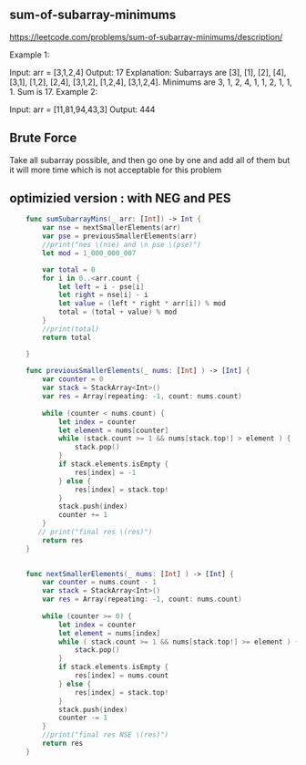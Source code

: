 ## sum-of-subarray-minimums

https://leetcode.com/problems/sum-of-subarray-minimums/description/

Example 1:

Input: arr = [3,1,2,4]
Output: 17
Explanation: 
Subarrays are [3], [1], [2], [4], [3,1], [1,2], [2,4], [3,1,2], [1,2,4], [3,1,2,4]. 
Minimums are 3, 1, 2, 4, 1, 1, 2, 1, 1, 1.
Sum is 17.
Example 2:

Input: arr = [11,81,94,43,3]
Output: 444


## Brute Force 
Take all subarray possible, and then go one by one and add all of them but it will more time which is not acceptable for this problem

## optimizied version : with NEG and PES


```swift
    func sumSubarrayMins(_ arr: [Int]) -> Int {
        var nse = nextSmallerElements(arr)
        var pse = previousSmallerElements(arr)
        //print("nes \(nse) and \n pse \(pse)")
        let mod = 1_000_000_007

        var total = 0
        for i in 0..<arr.count {
            let left = i - pse[i]
            let right = nse[i] - i
            let value = (left * right * arr[i]) % mod
            total = (total + value) % mod
        }
        //print(total)
        return total

    }
    
    func previousSmallerElements(_ nums: [Int] ) -> [Int] {
        var counter = 0
        var stack = StackArray<Int>()
        var res = Array(repeating: -1, count: nums.count)
                
        while (counter < nums.count) {
            let index = counter
            let element = nums[counter]
            while (stack.count >= 1 && nums[stack.top!] > element ) {
                stack.pop()
            }
            if stack.elements.isEmpty {
                res[index] = -1
            } else {
                res[index] = stack.top!
            }
            stack.push(index)
            counter += 1
        }
       // print("final res \(res)")
        return res
    }

    
    func nextSmallerElements(_ nums: [Int] ) -> [Int] {
        var counter = nums.count - 1
        var stack = StackArray<Int>()
        var res = Array(repeating: -1, count: nums.count)
                
        while (counter >= 0) {
            let index = counter
            let element = nums[index]
            while ( stack.count >= 1 && nums[stack.top!] >= element ) {
                stack.pop()
            }
            if stack.elements.isEmpty {
                res[index] = nums.count
            } else {
                res[index] = stack.top!
            }
            stack.push(index)
            counter -= 1
        }
        //print("final res NSE \(res)")
        return res
    }

```



